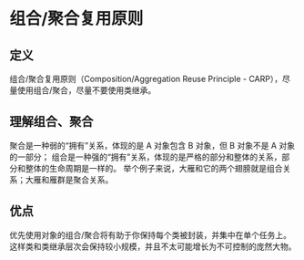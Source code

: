 # 组合/聚合复用原则

## 定义

组合/聚合复用原则（Composition/Aggregation Reuse Principle - CARP），尽量使用组合/聚合，尽量不要使用类继承。

## 理解组合、聚合
聚合是一种弱的“拥有”关系，体现的是 A 对象包含 B 对象，但 B 对象不是 A 对象的一部分；
组合是一种强的“拥有”关系，体现的是严格的部分和整体的关系，部分和整体的生命周期是一样的。
举个例子来说，大雁和它的两个翅膀就是组合关系；大雁和雁群是聚合关系。

## 优点
优先使用对象的组合/聚合将有助于你保持每个类被封装，并集中在单个任务上。这样类和类继承层次会保持较小规模，并且不太可能增长为不可控制的庞然大物。